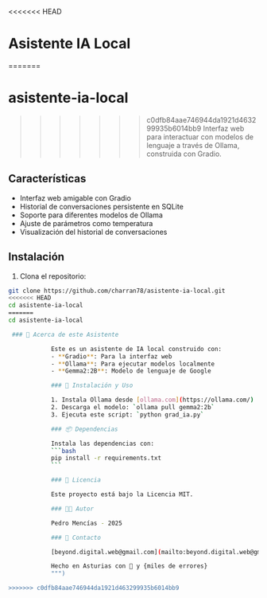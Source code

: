 <<<<<<< HEAD
# Asistente IA Local

=======
# asistente-ia-local
>>>>>>> c0dfb84aae746944da1921d463299935b6014bb9
Interfaz web para interactuar con modelos de lenguaje a través de Ollama, construida con Gradio.

## Características

- Interfaz web amigable con Gradio
- Historial de conversaciones persistente en SQLite
- Soporte para diferentes modelos de Ollama
- Ajuste de parámetros como temperatura
- Visualización del historial de conversaciones

## Instalación

1. Clona el repositorio:
```bash
git clone https://github.com/charran78/asistente-ia-local.git
<<<<<<< HEAD
cd asistente-ia-local
=======
cd asistente-ia-local

 ### 🤖 Acerca de este Asistente

            Este es un asistente de IA local construido con:
            - **Gradio**: Para la interfaz web
            - **Ollama**: Para ejecutar modelos localmente
            - **Gemma2:2B**: Modelo de lenguaje de Google

            ### 🚀 Instalación y Uso

            1. Instala Ollama desde [ollama.com](https://ollama.com/)
            2. Descarga el modelo: `ollama pull gemma2:2b`
            3. Ejecuta este script: `python grad_ia.py`

            ### 📦 Dependencias

            Instala las dependencias con:
            ```bash
            pip install -r requirements.txt
            ```

            ### 📝 Licencia

            Este proyecto está bajo la Licencia MIT.

            ### 👨‍💻 Autor

            Pedro Mencías - 2025

            ### 📧 Contacto

            [beyond.digital.web@gmail.com](mailto:beyond.digital.web@gmail.com)

            Hecho en Asturias con 💓 y {miles de errores}
            """)

>>>>>>> c0dfb84aae746944da1921d463299935b6014bb9
